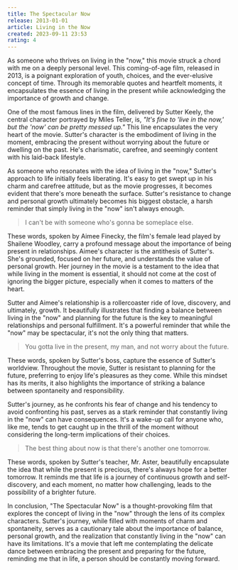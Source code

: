 ```yaml
---
title: The Spectacular Now
release: 2013-01-01
article: Living in the Now
created: 2023-09-11 23:53
rating: 4
---
```


As someone who thrives on living in the "now," this movie struck a chord with me on a deeply personal level. This coming-of-age film, released in 2013, is a poignant exploration of youth, choices, and the ever-elusive concept of time. Through its memorable quotes and heartfelt moments, it encapsulates the essence of living in the present while acknowledging the importance of growth and change.

One of the most famous lines in the film, delivered by Sutter Keely, the central character portrayed by Miles Teller, is, _"It's fine to 'live in the now,' but the 'now' can be pretty messed up."_ This line encapsulates the very heart of the movie. Sutter's character is the embodiment of living in the moment, embracing the present without worrying about the future or dwelling on the past. He's charismatic, carefree, and seemingly content with his laid-back lifestyle.

As someone who resonates with the idea of living in the "now," Sutter's approach to life initially feels liberating. It's easy to get swept up in his charm and carefree attitude, but as the movie progresses, it becomes evident that there's more beneath the surface. Sutter's resistance to change and personal growth ultimately becomes his biggest obstacle, a harsh reminder that simply living in the "now" isn't always enough.

> I can't be with someone who's gonna be someplace else.

These words, spoken by Aimee Finecky, the film's female lead played by Shailene Woodley, carry a profound message about the importance of being present in relationships. Aimee's character is the antithesis of Sutter's. She's grounded, focused on her future, and understands the value of personal growth. Her journey in the movie is a testament to the idea that while living in the moment is essential, it should not come at the cost of ignoring the bigger picture, especially when it comes to matters of the heart.

Sutter and Aimee's relationship is a rollercoaster ride of love, discovery, and ultimately, growth. It beautifully illustrates that finding a balance between living in the "now" and planning for the future is the key to meaningful relationships and personal fulfillment. It's a powerful reminder that while the "now" may be spectacular, it's not the only thing that matters.

> You gotta live in the present, my man, and not worry about the future.

These words, spoken by Sutter's boss, capture the essence of Sutter's worldview. Throughout the movie, Sutter is resistant to planning for the future, preferring to enjoy life's pleasures as they come. While this mindset has its merits, it also highlights the importance of striking a balance between spontaneity and responsibility.

Sutter's journey, as he confronts his fear of change and his tendency to avoid confronting his past, serves as a stark reminder that constantly living in the "now" can have consequences. It's a wake-up call for anyone who, like me, tends to get caught up in the thrill of the moment without considering the long-term implications of their choices.

> The best thing about now is that there's another one tomorrow.

These words, spoken by Sutter's teacher, Mr. Aster, beautifully encapsulate the idea that while the present is precious, there's always hope for a better tomorrow. It reminds me that life is a journey of continuous growth and self-discovery, and each moment, no matter how challenging, leads to the possibility of a brighter future.

In conclusion, "The Spectacular Now" is a thought-provoking film that explores the concept of living in the "now" through the lens of its complex characters. Sutter's journey, while filled with moments of charm and spontaneity, serves as a cautionary tale about the importance of balance, personal growth, and the realization that constantly living in the "now" can have its limitations. It's a movie that left me contemplating the delicate dance between embracing the present and preparing for the future, reminding me that in life, a person should be constantly moving forward.
